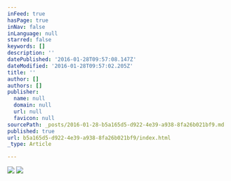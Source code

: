 ```yaml
---
inFeed: true
hasPage: true
inNav: false
inLanguage: null
starred: false
keywords: []
description: ''
datePublished: '2016-01-28T09:57:08.147Z'
dateModified: '2016-01-28T09:57:02.205Z'
title: ''
author: []
authors: []
publisher:
  name: null
  domain: null
  url: null
  favicon: null
sourcePath: _posts/2016-01-28-b5a165d5-d922-4e39-a938-8fa26b021bf9.md
published: true
url: b5a165d5-d922-4e39-a938-8fa26b021bf9/index.html
_type: Article

---
```

![](https://the-grid-user-content.s3-us-west-2.amazonaws.com/273f2d73-5abf-4815-bf45-54cf2d041bf1.jpg)
![](https://the-grid-user-content.s3-us-west-2.amazonaws.com/17ec40b3-7c31-4122-9785-28d6c503b1a6.png)